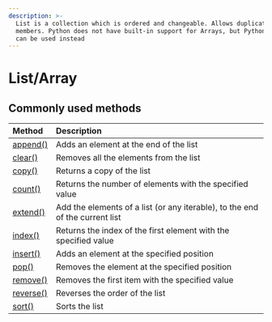 ```yaml
---
description: >-
  List is a collection which is ordered and changeable. Allows duplicate
  members. Python does not have built-in support for Arrays, but Python lists
  can be used instead
---
```


# List/Array

## Commonly used methods

| Method | Description |
| :--- | :--- |
| [append\(\)](https://www.w3schools.com/python/ref_list_append.asp) | Adds an element at the end of the list |
| [clear\(\)](https://www.w3schools.com/python/ref_list_clear.asp) | Removes all the elements from the list |
| [copy\(\)](https://www.w3schools.com/python/ref_list_copy.asp) | Returns a copy of the list |
| [count\(\)](https://www.w3schools.com/python/ref_list_count.asp) | Returns the number of elements with the specified value |
| [extend\(\)](https://www.w3schools.com/python/ref_list_extend.asp) | Add the elements of a list \(or any iterable\), to the end of the current list |
| [index\(\)](https://www.w3schools.com/python/ref_list_index.asp) | Returns the index of the first element with the specified value |
| [insert\(\)](https://www.w3schools.com/python/ref_list_insert.asp) | Adds an element at the specified position |
| [pop\(\)](https://www.w3schools.com/python/ref_list_pop.asp) | Removes the element at the specified position |
| [remove\(\)](https://www.w3schools.com/python/ref_list_remove.asp) | Removes the first item with the specified value |
| [reverse\(\)](https://www.w3schools.com/python/ref_list_reverse.asp) | Reverses the order of the list |
| [sort\(\)](https://www.w3schools.com/python/ref_list_sort.asp) | Sorts the list |

